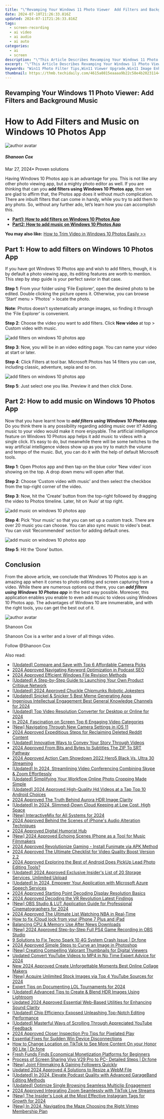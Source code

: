 ```yaml
---
title: "\"Revamping Your Windows 11 Photo Viewer  Add Filters and Background Music for 2024\""
date: 2024-07-10T21:26:33.816Z
updated: 2024-07-11T21:26:33.816Z
tags: 
  - screen-recording
  - ai video
  - ai audio
  - ai auto
categories: 
  - ai
  - screen
description: "\"This Article Describes Revamping Your Windows 11 Photo Viewer: Add Filters and Background Music for 2024\""
excerpt: "\"This Article Describes Revamping Your Windows 11 Photo Viewer: Add Filters and Background Music for 2024\""
keywords: "Win11 Photo Filter Tips,Win11 Viewer Upgrade,Win11 Image Enhancement,Windows Filters New Feature,Win11 Music Integration,Background Music Windows View,Photo Viewer Windows Update"
thumbnail: https://thmb.techidaily.com/4615a0815eaaaa9b22c58e4b20231144a4af2f1f5af9f2c94189c8d2595dadf6.jpg
---
```


## Revamping Your Windows 11 Photo Viewer: Add Filters and Background Music

# How to Add Filters and Music on Windows 10 Photos App

![author avatar](https://images.wondershare.com/filmora/article-images/shannon-cox.jpg)

##### Shanoon Cox

 Mar 27, 2024• Proven solutions

Having Windows 10 Photos app is an advantage for you. This is not like any other photo viewing app, but a mighty photo editor as well. If you are thinking that can you **add filters using Windows 10 Photos app**, then we are glad to affirm that, the Photos app does it without much complication. There are inbuilt filters that can come in handy, while you try to add them to any photo. So, without any further ado, let’s learn how you can accomplish this.

* [**Part1: How to add filters on Windows 10 Photos App**](#part1)
* [**Part2: How to add music on Windows 10 Photos App**](#part2)

**You may also like:** [How to Trim Video in Windows 10 Photos Easily >>](https://tools.techidaily.com/wondershare/filmora/download/)

## Part 1: How to add filters on Windows 10 Photos App

If you have got Windows 10 Photos app and wish to add filters, though, it is by default a photo viewing app, its editing features are worth to mention. This step by step guide is your perfect savior in that case.

**Step 1**: From your folder using ‘File Explorer’, open the desired photo to be edited. Double clicking the picture opens it. Otherwise, you can browse ‘Start’ menu > ‘Photos’ > locate the photo.

**Note**: Photos doesn’t systematically arrange images, so finding it through the ‘File Explorer’ is convenient.

**Step 2**: Choose the video you want to add filters. Click **New video** at top > Custom video with music.

![add filters on windows 10 photos app](https://images.wondershare.com/filmora/article-images/add-filters.jpg)

**Step 3**: Now, you will be in an video editing page. You can name your video at start or later.

**Step 4**: Click Filters at tool bar. Microsoft Photos has 14 filters you can use, including classic, adventure, sepia and so on.

![add filters on windows 10 photos app](https://images.wondershare.com/filmora/article-images/edit-filters-microsoft-photos.jpg)

**Step 5**: Just select one you like. Preview it and then click Done.

## Part 2: How to add music on Windows 10 Photos App

Now that you have learnt how to **_add filters using Windows 10 Photos app._** Do you think there is any possibility regarding adding music over it? Adding music to your video would make it more enjoyable. The artificial intelligence feature on Windows 10 Photos app helps it add music to videos with a single click. It’s easy to do, but meanwhile there will be some twitches to the way artificial intelligence videos show up as you try to match the volume and tempo of the music. But, you can do it with the help of default Microsoft tools.

**Step 1**: Open Photos app and then tap on the blue color ‘New video’ icon showing on the top. A drop down menu will open after that.

**Step 2**: Choose ‘Custom video with music’ and then select the checkbox from the top-right corner of the video.

**Step 3**: Now, hit the ‘Create’ button from the top-right followed by dragging the video to Photos timeline. Later, hit on ‘Auio’ at top right.

![add music on windows 10 photos app](https://images.wondershare.com/filmora/article-images/add-music-to-video-photos-app.jpg)

**Step 4**: Pick ‘Your music’ so that you can set up a custom track. There are over 20 music you can choose. You can also sync music to video's beat. You can visit ‘Recommended’ section for adding default ones.

![add music on windows 10 photos app](https://images.wondershare.com/filmora/article-images/choose-music-to-video-photos-app.jpg)

**Step 5**: Hit the ‘Done’ button.

## Conclusion

From the above article, we conclude that Windows 10 Photos app is an amazing app when it comes to photo editing and screen capturing from a video. While there are numerous options out there, you can **_add filters using Windows 10 Photos app_** in the best way possible. Moreover, this application enables you enable to even add music to videos using Windows 10 Photos app. The advantages of Windows 10 are innumerable, and with the right tools, you can get the best out of it.

![author avatar](https://images.wondershare.com/filmora/article-images/shannon-cox.jpg)

Shanoon Cox

Shanoon Cox is a writer and a lover of all things video.

Follow @Shanoon Cox


<ins class="adsbygoogle"
     style="display:block"
     data-ad-format="autorelaxed"
     data-ad-client="ca-pub-7571918770474297"
     data-ad-slot="1223367746"></ins>



<ins class="adsbygoogle"
     style="display:block"
     data-ad-client="ca-pub-7571918770474297"
     data-ad-slot="8358498916"
     data-ad-format="auto"
     data-full-width-responsive="true"></ins>




<span class="atpl-alsoreadstyle">Also read:</span>
<div><ul>
<li><a href="https://article-tips.techidaily.com/updated-compare-and-save-with-top-6-affordable-camera-picks/"><u>[Updated] Compare and Save with Top 6 Affordable Camera Picks</u></a></li>
<li><a href="https://article-tips.techidaily.com/2024-approved-navigating-keyword-optimization-in-podcast-seo/"><u>2024 Approved  Navigating Keyword Optimization in Podcast SEO</u></a></li>
<li><a href="https://article-tips.techidaily.com/2024-approved-efficient-windows-file-revision-methods/"><u>2024 Approved  Efficient Windows File Revision Methods</u></a></li>
<li><a href="https://article-tips.techidaily.com/updated-a-step-by-step-guide-to-launching-your-own-product-critique-network/"><u>[Updated] A Step-by-Step Guide to Launching Your Own Product Critique Network</u></a></li>
<li><a href="https://article-tips.techidaily.com/updated-2024-approved-chuckle-chipmunks-robotic-jokesters/"><u>[Updated] 2024 Approved  Chuckle Chipmunks  Robotic Jokesters</u></a></li>
<li><a href="https://article-tips.techidaily.com/updated-snickel-and-snicker-5-best-meme-generating-apps/"><u>[Updated] Snickel & Snicker  5 Best Meme Generating Apps</u></a></li>
<li><a href="https://article-tips.techidaily.com/ingenious-intellectual-engagement-best-general-knowledge-channels-for-2024/"><u>Ingenious Intellectual Engagement  Best General Knowledge Channels for 2024</u></a></li>
<li><a href="https://article-tips.techidaily.com/updated-top-video-resolution-converter-for-desktop-or-online-for-2024/"><u>[Updated] Top Video Resolution Converter for Desktop or Online for 2024</u></a></li>
<li><a href="https://article-tips.techidaily.com/in-2024-fascination-on-screen-top-6-engaging-video-categories/"><u>In 2024, Fascination on Screen  Top 6 Engaging Video Categories</u></a></li>
<li><a href="https://article-tips.techidaily.com/new-navigating-through-new-camera-settings-in-ios-11/"><u>[New] Navigating Through New Camera Settings in iOS 11</u></a></li>
<li><a href="https://article-tips.techidaily.com/2024-approved-expeditious-steps-for-reclaiming-deleted-reddit-content/"><u>2024 Approved  Expeditious Steps for Reclaiming Deleted Reddit Content</u></a></li>
<li><a href="https://article-tips.techidaily.com/updated-innovative-ways-to-convey-your-story-through-videos/"><u>[Updated] Innovative Ways to Convey Your Story Through Videos</u></a></li>
<li><a href="https://article-tips.techidaily.com/2024-approved-from-bits-and-bytes-to-subtitles-the-zip-to-srt-pathway/"><u>2024 Approved  From Bits and Bytes to Subtitles  The ZIP To SRT Pathway</u></a></li>
<li><a href="https://article-tips.techidaily.com/2024-approved-action-cam-showdown-2022-hero5-black-vs-ultra-30-streaming/"><u>2024 Approved  Action Cam Showdown 2022  Hero5 Black Vs. Ultra 30 Streaming</u></a></li>
<li><a href="https://article-tips.techidaily.com/updated-in-2024-streamlining-video-conferencing-combining-skype-and-zoom-effortlessly/"><u>[Updated] In 2024, Streamlining Video Conferencing  Combining Skype & Zoom Effortlessly</u></a></li>
<li><a href="https://article-tips.techidaily.com/updated-simplifying-your-workflow-online-photo-cropping-made-simple/"><u>[Updated] Simplifying Your Workflow  Online Photo Cropping Made Simple</u></a></li>
<li><a href="https://article-tips.techidaily.com/updated-2024-approved-high-quality-hd-videos-at-a-tap-top-10-android-choices/"><u>[Updated] 2024 Approved  High-Quality Hd Videos at a Tap  Top 10 Android Choices</u></a></li>
<li><a href="https://article-tips.techidaily.com/2024-approved-the-truth-behind-aurora-hdr-image-clarity/"><u>2024 Approved  The Truth Behind Aurora HDR Image Clarity</u></a></li>
<li><a href="https://article-tips.techidaily.com/updated-in-2024-slimmed-down-cloud-keeping-at-low-cost-high-space/"><u>[Updated] In 2024, Slimmed-Down Cloud Keeping at Low Cost, High Space</u></a></li>
<li><a href="https://article-tips.techidaily.com/new-interactivemix-for-all-systems-for-2024/"><u>[New] InteractiveMix for All Systems for 2024</u></a></li>
<li><a href="https://article-tips.techidaily.com/2024-approved-behind-the-scenes-of-iphones-audio-alteration-techniques/"><u>2024 Approved  Behind the Scenes of iPhone's Audio Alteration Techniques</u></a></li>
<li><a href="https://article-tips.techidaily.com/2024-approved-digital-humorist-hub/"><u>2024 Approved  Digital Humorist Hub</u></a></li>
<li><a href="https://article-tips.techidaily.com/new-2024-approved-echoing-scenes-iphone-as-a-tool-for-music-filmmakers/"><u>[New] 2024 Approved  Echoing Scenes  IPhone as a Tool for Music Filmmakers</u></a></li>
<li><a href="https://article-tips.techidaily.com/2024-approved-revolutionize-gaming-install-funimate-via-apk-method/"><u>2024 Approved  Revolutionize Gaming - Install Funimate via APK Method</u></a></li>
<li><a href="https://article-tips.techidaily.com/2024-approved-the-ultimate-checklist-for-video-quality-boost-version-22/"><u>2024 Approved  The Ultimate Checklist for Video Quality Boost  Version 2.2</u></a></li>
<li><a href="https://article-tips.techidaily.com/2024-approved-exploring-the-best-of-android-does-pickup-lead-photo-editing-tools/"><u>2024 Approved  Exploring the Best of Android  Does PickUp Lead Photo Editing Tools?</u></a></li>
<li><a href="https://article-tips.techidaily.com/updated-2024-approved-exclusive-insiders-list-of-20-storage-services-unlimited-upload/"><u>[Updated] 2024 Approved  Exclusive Insider's List of 20 Storage Services, Unlimited Upload</u></a></li>
<li><a href="https://article-tips.techidaily.com/updated-in-2024-empower-your-application-with-microsoft-azure-speech-services/"><u>[Updated] In 2024, Empower Your Application with Microsoft Azure Speech Services</u></a></li>
<li><a href="https://article-tips.techidaily.com/2024-approved-starting-point-decoding-display-resolution-basics/"><u>2024 Approved  Starting Point  Decoding Display Resolution Basics</u></a></li>
<li><a href="https://article-tips.techidaily.com/2024-approved-decoding-the-vr-revolution-latest-findings/"><u>2024 Approved  Decoding the VR Revolution  Latest Findings</u></a></li>
<li><a href="https://article-tips.techidaily.com/new-obs-studio-and-lut-application-guide-for-professional-cinematographers-for-2024/"><u>[New] OBS Studio & LUT Application Guide for Professional Cinematographers for 2024</u></a></li>
<li><a href="https://article-tips.techidaily.com/2024-approved-the-ultimate-list-watching-nba-in-real-time/"><u>2024 Approved  The Ultimate List  Watching NBA in Real-Time</u></a></li>
<li><a href="https://activate-lock.techidaily.com/how-to-fix-icloud-lock-from-your-iphone-7-plus-and-ipad-by-drfone-ios/"><u>How to fix iCloud lock from your iPhone 7 Plus and iPad</u></a></li>
<li><a href="https://windows11.techidaily.com/balancing-cpu-and-memory-use-after-news-downloads/"><u>Balancing CPU & Memory Use After News Downloads</u></a></li>
<li><a href="https://screen-capture.techidaily.com/new-2024-approved-step-by-step-full-ps4-game-recording-in-obs-studio/"><u>[New] 2024 Approved  Step-by-Step  Full PS4 Game Recording in OBS Studio</u></a></li>
<li><a href="https://howto.techidaily.com/9-solutions-to-fix-tecno-spark-10-4g-system-crash-issue-drfone-by-drfone-fix-android-problems-fix-android-problems/"><u>9 Solutions to Fix Tecno Spark 10 4G System Crash Issue | Dr.fone</u></a></li>
<li><a href="https://extra-skills.techidaily.com/2024-approved-simple-steps-to-curve-an-image-in-photoshop/"><u>2024 Approved  Simple Steps to Curve an Image in Photoshop</u></a></li>
<li><a href="https://youtube-videos.techidaily.com/new-creating-compelling-valorant-thumbnails-for-digital-viewers/"><u>[New] Creating Compelling Valorant Thumbnails for Digital Viewers</u></a></li>
<li><a href="https://ai-driven-video-production.techidaily.com/updated-convert-youtube-videos-to-mp4-in-no-time-expert-advice-for-2024/"><u>Updated Convert YouTube Videos to MP4 in No Time Expert Advice for 2024</u></a></li>
<li><a href="https://ai-video-tools.techidaily.com/new-2024-approved-create-unforgettable-moments-best-online-collage-makers/"><u>New 2024 Approved Create Unforgettable Moments Best Online Collage Makers</u></a></li>
<li><a href="https://facebook-video-footage.techidaily.com/new-acquire-unlimited-stock-images-via-top-4-youtube-sources-for-2024/"><u>[New] Acquire Unlimited Stock Images via Top 4 YouTube Sources for 2024</u></a></li>
<li><a href="https://screen-sharing-recording.techidaily.com/expert-tips-on-documenting-lol-tournaments-for-2024/"><u>Expert Tips on Documenting LOL Tournaments for 2024</u></a></li>
<li><a href="https://extra-lessons.techidaily.com/updated-advanced-tips-to-create-and-blend-hdr-images-using-lightroom/"><u>[Updated] Advanced Tips to Create & Blend HDR Images Using Lightroom</u></a></li>
<li><a href="https://audio-shaping.techidaily.com/updated-2024-approved-essential-web-based-utilities-for-enhancing-sound-clarity/"><u>Updated 2024 Approved Essential Web-Based Utilities for Enhancing Sound Clarity</u></a></li>
<li><a href="https://extra-hints.techidaily.com/updated-chip-efficiency-exposed-unleashing-top-notch-editing-performance/"><u>[Updated] Chip Efficiency Exposed  Unleashing Top-Notch Editing Performance</u></a></li>
<li><a href="https://extra-skills.techidaily.com/updated-masterful-ways-of-scrolling-through-appreciated-youtube-feedback/"><u>[Updated] Masterful Ways of Scrolling Through Appreciated YouTube Feedback</u></a></li>
<li><a href="https://extra-information.techidaily.com/2024-approved-closer-inspection-pro-tips-for-pixelated-play/"><u>2024 Approved  Closer Inspection  Pro Tips for Pixelated Play</u></a></li>
<li><a href="https://win11-tips.techidaily.com/essential-fixes-for-sudden-win-device-disconnections/"><u>Essential Fixes for Sudden Win Device Disconnections</u></a></li>
<li><a href="https://location-social.techidaily.com/how-to-change-location-on-tiktok-to-see-more-content-on-your-honor-90-lite-drfone-by-drfone-virtual-android/"><u>How to Change Location on TikTok to See More Content On your Honor 90 Lite | Dr.fone</u></a></li>
<li><a href="https://youtube-clips.techidaily.com/fresh-funds-finds-economical-monetization-platforms-for-beginners/"><u>Fresh Funds Finds  Economical Monetization Platforms for Beginners</u></a></li>
<li><a href="https://screen-mirror.techidaily.com/process-of-screen-sharing-vivo-v29-pro-to-pc-detailed-steps-drfone-by-drfone-android/"><u>Process of Screen Sharing Vivo V29 Pro to PC- Detailed Steps | Dr.fone</u></a></li>
<li><a href="https://facebook-video-share.techidaily.com/new-joint-filmmaking-and-gaining-followers-quickly/"><u>[New] Joint Filmmaking & Gaining Followers Quickly</u></a></li>
<li><a href="https://ai-video-editing.techidaily.com/updated-2024-approved-4-solutions-to-resize-a-webm-file/"><u>Updated 2024 Approved 4 Solutions to Resize a WebM File</u></a></li>
<li><a href="https://fox-links.techidaily.com/updated-in-2024-elevate-podcast-quality-with-advanced-garageband-editing-methods/"><u>[Updated] In 2024, Elevate Podcast Quality with Advanced GarageBand Editing Methods</u></a></li>
<li><a href="https://facebook-record-videos.techidaily.com/updated-optimize-single-browsing-seamless-multiclip-engagement/"><u>[Updated] Optimize Single Browsing  Seamless Multiclip Engagement</u></a></li>
<li><a href="https://some-approaches.techidaily.com/2024-approved-integrating-zoom-seamlessly-with-tiktok-live-streams/"><u>2024 Approved  Integrating Zoom Seamlessly with TikTok Live Streams</u></a></li>
<li><a href="https://instagram-video-files.techidaily.com/new-the-insiders-look-at-the-most-effective-instagram-tags-for-growth-for-2024/"><u>[New] The Insider's Look at the Most Effective Instagram Tags for Growth for 2024</u></a></li>
<li><a href="https://vimeo-videos.techidaily.com/new-in-2024-navigating-the-maze-choosing-the-right-vimeo-membership-plan/"><u>[New] In 2024, Navigating the Maze  Choosing the Right Vimeo Membership Plan</u></a></li>
</ul></div>
